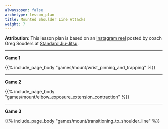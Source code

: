```yaml
---
alwaysopen: false
archetype: lesson_plan
title: Mounted Shoulder Line Attacks
weight: 7
---
```

**Attribution**: This lesson plan is based on an [Instagram reel](https://www.instagram.com/reel/CoXi_LaMoCE) posted by coach Greg Souders at [Standard Jiu-Jitsu](https://www.standardjiujitsu.com/).


---
**Game 1**

{{% include_page_body "games/mount/wrist_pinning_and_trapping" %}}

---
**Game 2**

{{% include_page_body "games/mount/elbow_exposure_extension_contraction" %}}

---
**Game 3**

{{% include_page_body "games/mount/transitioning_to_shoulder_line" %}}